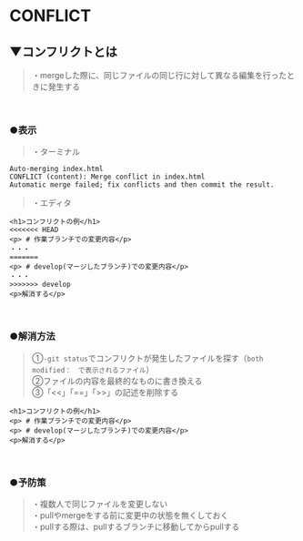 # CONFLICT

## ▼コンフリクトとは
>・mergeした際に、同じファイルの同じ行に対して異なる編集を行ったときに発生する<br>
<br>

### ●表示
>・ターミナル
```
Auto-merging index.html
CONFLICT (content): Merge conflict in index.html
Automatic merge failed; fix conflicts and then commit the result.
```
>・エディタ
```
<h1>コンフリクトの例</h1>
<<<<<<< HEAD
<p> # 作業ブランチでの変更内容</p>
・・・
=======
<p> # develop(マージしたブランチ)での変更内容</p>
・・・
>>>>>>> develop
<p>解消する</p>
```
<br>

### ●解消方法
>①`-git status`でコンフリクトが発生したファイルを探す（`both modified：　で表示されるファイル`）<br>
>②ファイルの内容を最終的なものに書き換える<br>
>③「<<」「==」「>>」の記述を削除する<br>
```
<h1>コンフリクトの例</h1>
<p> # 作業ブランチでの変更内容</p>
<p> # develop(マージしたブランチ)での変更内容</p>
<p>解消する</p>
```
<br>

### ●予防策
>・複数人で同じファイルを変更しない<br>
>・pullやmergeをする前に変更中の状態を無くしておく<br>
>・pullする際は、pullするブランチに移動してからpullする<br>
<br>
